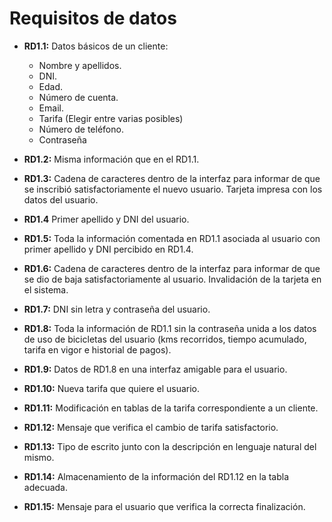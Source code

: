 # Requisitos de datos

  - **RD1.1:** Datos básicos de un cliente:

      * Nombre y apellidos.
      * DNI.
      * Edad.
      * Número de cuenta.
      * Email.
      * Tarifa (Elegir entre varias posibles)
      * Número de teléfono.
      * Contraseña

  - **RD1.2:** Misma información que en el RD1.1.

  - **RD1.3:** Cadena de caracteres dentro de la interfaz para informar de que se inscribió satisfactoriamente el nuevo usuario. Tarjeta impresa con los datos del usuario.

  - **RD1.4** Primer apellido y DNI del usuario.

  - **RD1.5:** Toda la información comentada en RD1.1 asociada al usuario con primer apellido y DNI percibido en RD1.4.

  - **RD1.6:** Cadena de caracteres dentro de la interfaz para informar de que se dio de baja satisfactoriamente al usuario. Invalidación de la tarjeta en el sistema.

  - **RD1.7:** DNI sin letra y contraseña del usuario.

  - **RD1.8:** Toda la información de RD1.1 sin la contraseña unida a los datos de uso de bicicletas del usuario (kms recorridos, tiempo acumulado, tarifa en vigor e historial de pagos).

  - **RD1.9:** Datos de RD1.8 en una interfaz amigable para el usuario.

  - **RD1.10:** Nueva tarifa que quiere el usuario.

  - **RD1.11:** Modificación en tablas de la tarifa correspondiente a un cliente.

  - **RD1.12:** Mensaje que verifica el cambio de tarifa satisfactorio.

  - **RD1.13:** Tipo de escrito junto con la descripción en lenguaje natural del mismo.

  - **RD1.14:** Almacenamiento de la información del RD1.12 en la tabla adecuada.

  - **RD1.15:** Mensaje para el usuario que verifica la correcta finalización.
